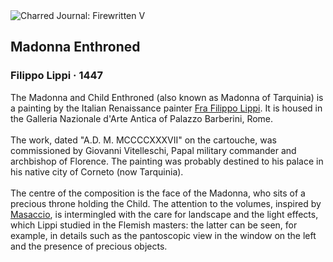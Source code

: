 <div class="artwork-of-the-day">
  <div class="container">
    <div class="img-wrapper">
      <img
        src="https://uploads2.wikiart.org/images/filippo-lippi/madonna-enthroned.jpg!Large.jpg"
        alt="Charred Journal: Firewritten V" />
    </div>
    <div class="artwork-detail">
      <div class="artwork-origin"> 
        <h2 class="artwork-name">Madonna Enthroned</h2>
        <h3 class="artist">
          Filippo Lippi
                    ·  1447
        </h3>
      </div>
      <p class="description">
        <span class="artwork-description-text ng-binding" ng-bind-html="viewModel.ArtworkOfTheDay.Description | unsafe">The Madonna and Child Enthroned (also known as Madonna of Tarquinia) is a painting by the Italian Renaissance painter <a target="_blank" href="/en/filippo-lippi">Fra Filippo Lippi</a>. It is housed in the Galleria Nazionale d'Arte Antica of Palazzo Barberini, Rome.
<br>
<br>The work, dated "A.D. M. MCCCCXXXVII" on the cartouche, was commissioned by Giovanni Vitelleschi, Papal military commander and archbishop of Florence. The painting was probably destined to his palace in his native city of Corneto (now Tarquinia).
<br>
<br>The centre of the composition is the face of the Madonna, who sits of a precious throne holding the Child. The attention to the volumes, inspired by <a target="_blank" href="/en/masaccio">Masaccio</a>, is intermingled with the care for landscape and the light effects, which Lippi studied in the Flemish masters: the latter can be seen, for example, in details such as the pantoscopic view in the window on the left and the presence of precious objects.</span>
                        <div class="text-shadow-container" ng-show="showShadow" style=""></div>
      </p>
    </div>
  </div>

</div>
